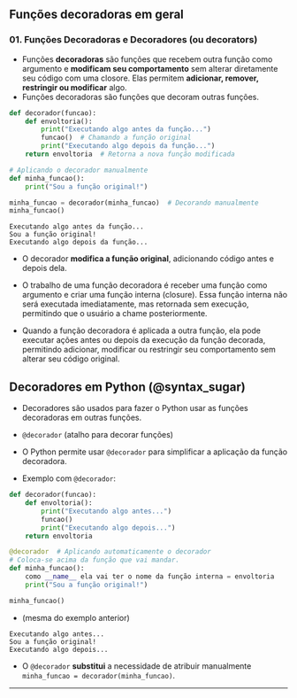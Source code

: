 ## Funções decoradoras em geral
### 01. Funções Decoradoras e Decoradores (ou decorators)
- Funções **decoradoras** são funções que recebem outra função como argumento e **modificam seu comportamento** sem alterar diretamente seu código com uma closore. Elas permitem **adicionar, remover, restringir ou modificar** algo.  
- Funções decoradoras são funções que decoram outras funções.

```python
def decorador(funcao):
    def envoltoria():
        print("Executando algo antes da função...")
        funcao()  # Chamando a função original
        print("Executando algo depois da função...")
    return envoltoria  # Retorna a nova função modificada

# Aplicando o decorador manualmente
def minha_funcao():
    print("Sou a função original!")

minha_funcao = decorador(minha_funcao)  # Decorando manualmente
minha_funcao()
```

```
Executando algo antes da função...
Sou a função original!
Executando algo depois da função...
```
- O decorador **modifica a função original**, adicionando código antes e depois dela.

- O trabalho de uma função decoradora é receber uma função como argumento e criar uma função interna (closure). Essa função interna não será executada imediatamente, mas retornada sem execução, permitindo que o usuário a chame posteriormente.

- Quando a função decoradora é aplicada a outra função, ela pode executar ações antes ou depois da execução da função decorada, permitindo adicionar, modificar ou restringir seu comportamento sem alterar seu código original.

## Decoradores em Python **(@syntax_sugar)**
- Decoradores são usados para fazer o Python usar as funções decoradoras em outras funções.
- `@decorador` (atalho para decorar funções)
- O Python permite usar `@decorador` para simplificar a aplicação da função decoradora.

- Exemplo com `@decorador`:  
```python
def decorador(funcao):
    def envoltoria():
        print("Executando algo antes...")
        funcao()
        print("Executando algo depois...")
    return envoltoria

@decorador  # Aplicando automaticamente o decorador
# Coloca-se acima da função que vai mandar. 
def minha_funcao():
    como __name__ ela vai ter o nome da função interna = envoltoria
    print("Sou a função original!")

minha_funcao()
```
- (mesma do exemplo anterior)  
```
Executando algo antes...
Sou a função original!
Executando algo depois...
```
- O `@decorador` **substitui** a necessidade de atribuir manualmente `minha_funcao = decorador(minha_funcao)`.  

---

